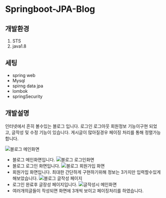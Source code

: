 # Springboot-JPA-Blog


## 개발환경
1. STS
2. java1.8

 

## 세팅
- spring web
- Mysql
- spirng data jpa
- lombok
- springSecurity

## 개발설명
인터넷에서 흔히 볼수있는 블로그 입니다.
로그인 로그아웃 회원정보 기능이구현 되었고,
글작성 및 수정 기능이 있습니다.
게시글이 많아질경우 페이징 처리를 통해 정렬가능합니다.

![블로그 메인화면](https://user-images.githubusercontent.com/80336750/131961822-9d102280-a897-422d-8f01-e7e7255024bc.PNG)
- 블로그 메인화면입니다.
![블로그 로그인화면](https://user-images.githubusercontent.com/80336750/131961905-28760c8f-f291-45e6-a325-94e23a671d36.PNG)
- 블로그 로그인 화면입니다.
![블로그 회원가입 화면](https://user-images.githubusercontent.com/80336750/131961950-6f636ca5-9715-4e98-87e3-a187fb56ba92.PNG)
- 회원가입 화면입니다. 최대한 간단하게 구현하기위해 정보는 3가지만 입력할수있게 해보았습니다.
![블로그 글작성 페이지](https://user-images.githubusercontent.com/80336750/131962021-f0b8a6bb-ad6a-46a7-9d1f-d64ff2cc0e4c.PNG)
- 로그인 완료후 글장성 페이지입니다.
![글작성시 메인화면](https://user-images.githubusercontent.com/80336750/131962071-66e7ae94-9675-451d-861e-08211089f161.PNG)
- 여러개의글들이 작성되면 화면에 3개씩 보이고 페이징처리를 하였습니다.
